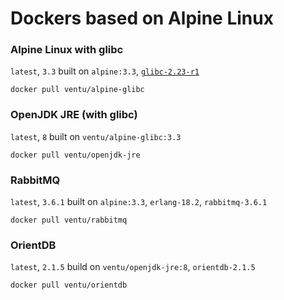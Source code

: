 # Dockers based on Alpine Linux

### Alpine Linux with glibc

`latest`, `3.3` built on `alpine:3.3`, [`glibc-2.23-r1`][glibc-2.23-r1]

    docker pull ventu/alpine-glibc

### OpenJDK JRE (with glibc)

`latest`, `8` built on `ventu/alpine-glibc:3.3`

    docker pull ventu/openjdk-jre

### RabbitMQ

`latest`, `3.6.1` built on `alpine:3.3`, `erlang-18.2`, `rabbitmq-3.6.1`

    docker pull ventu/rabbitmq

### OrientDB

`latest`, `2.1.5` build on `ventu/openjdk-jre:8`, `orientdb-2.1.5`

    docker pull ventu/orientdb



[glibc-2.23-r1]: https://github.com/andyshinn/alpine-pkg-glibc/releases/tag/2.23-r1

